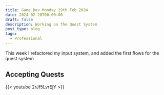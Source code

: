 ```yaml
---
title: Game Dev Monday 19th Feb 2024
date: 2024-02-20T00:00:00
draft: false
description: Working on the Quest System
post_type: blog
tags:
  - Professional
---
```


This week I refactored my input system, and added the first flows for the quest system

## Accepting Quests
{{< youtube 2rJf5LvrEjY >}}